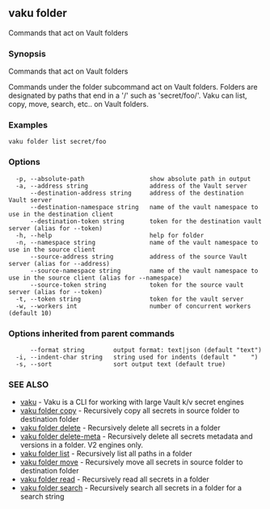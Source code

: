 ## vaku folder

Commands that act on Vault folders

### Synopsis

Commands that act on Vault folders

Commands under the folder subcommand act on Vault folders. Folders
are designated by paths that end in a '/' such as 'secret/foo/'. Vaku
can list, copy, move, search, etc.. on Vault folders.

### Examples

```
vaku folder list secret/foo
```

### Options

```
  -p, --absolute-path                  show absolute path in output
  -a, --address string                 address of the Vault server
      --destination-address string     address of the destination Vault server
      --destination-namespace string   name of the vault namespace to use in the destination client
      --destination-token string       token for the destination vault server (alias for --token)
  -h, --help                           help for folder
  -n, --namespace string               name of the vault namespace to use in the source client
      --source-address string          address of the source Vault server (alias for --address)
      --source-namespace string        name of the vault namespace to use in the source client (alias for --namespace)
      --source-token string            token for the source vault server (alias for --token)
  -t, --token string                   token for the vault server
  -w, --workers int                    number of concurrent workers (default 10)
```

### Options inherited from parent commands

```
      --format string        output format: text|json (default "text")
  -i, --indent-char string   string used for indents (default "    ")
  -s, --sort                 sort output text (default true)
```

### SEE ALSO

* [vaku](vaku.md)	 - Vaku is a CLI for working with large Vault k/v secret engines
* [vaku folder copy](vaku_folder_copy.md)	 - Recursively copy all secrets in source folder to destination folder
* [vaku folder delete](vaku_folder_delete.md)	 - Recursively delete all secrets in a folder
* [vaku folder delete-meta](vaku_folder_delete-meta.md)	 - Recursively delete all secrets metadata and versions in a folder. V2 engines only.
* [vaku folder list](vaku_folder_list.md)	 - Recursively list all paths in a folder
* [vaku folder move](vaku_folder_move.md)	 - Recursively move all secrets in source folder to destination folder
* [vaku folder read](vaku_folder_read.md)	 - Recursively read all secrets in a folder
* [vaku folder search](vaku_folder_search.md)	 - Recursively search all secrets in a folder for a search string


